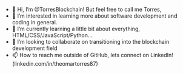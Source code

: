 - 👋 Hi, I’m @TorresBlockchain! But feel free to call me Torres,
- 👀 I’m interested in learning more about software development and coding in general.
- 🌱 I’m currently learning a little bit about everything, HTML/CSS/JavaScript/Python...
- 💞️ I’m looking to collaborate on transitioning into the blockchain development field
- 📫 How to reach me outside of GitHub, lets connect on LinkedIn! (linkedin.com/in/theomartorres87)

<!---
TorresBlockchain/TorresBlockchain is a ✨ special ✨ repository because its `README.md` (this file) appears on your GitHub profile.
You can click the Preview link to take a look at your changes.
--->
